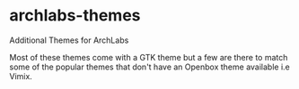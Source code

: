 # archlabs-themes
Additional Themes for ArchLabs

Most of these themes come with a GTK theme but a few are there to match some of the popular themes that don't have an Openbox theme available i.e Vimix.